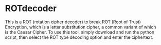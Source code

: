 # ROTdecoder
This is a ROT (rotation cipher decoder) to break ROT (Root of Trust) Encryption, which is a letter substitution cipher, a common variant of which is the Caesar Cipher.
To use this tool, simply download and run the python script, then select the ROT type decoding option and enter the ciphertext.
